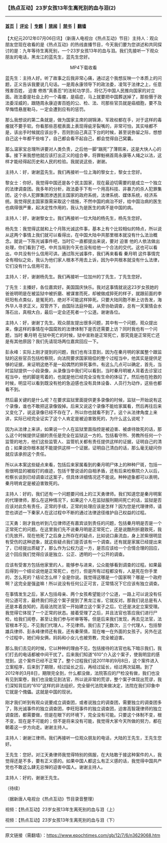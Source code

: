 ### 【热点互动】23岁女孩13年生离死别的血与泪(2)

---

#### [首页](../../../..?n3629068) &nbsp;|&nbsp; [评论](../../../../../epoch-comment?n3629068) &nbsp;|&nbsp; [专题](../../../../../epoch-special?n3629068) &nbsp;|&nbsp; [禁闻](../../../../../epoch-news?n3629068) &nbsp;|&nbsp; [禁书](../../../../../books?n3629068) &nbsp;|&nbsp; [翻墙](https://github.com/gfw-breaker/nogfw/blob/master/README.md?n3629068)


<div class="post_content" id="artbody" itemprop="articleBody">
 <!-- article content begin -->
 <p>
  【大纪元2012年07月06日讯】（新唐人电视台《热点互动》节目）主持人：观众朋友您现在收看的是《热点互动》的热线直播节目，今天我们要为您讲述和共同探讨的是：九年等待生离死别，一个23岁女孩13年的血与泪。我们先接听一下观众朋友的电话，黑龙江的蓝先生，蓝先生您好。
 </p>
 <p>
  <center>
   <ok href="http://inews3.ntdtv.com/data/media/2012/7-4/RDHD-LIVE-782_07-03-2012_P644320.mp4">
    MP4下载收看
   </ok>
  </center>
 </p>
 <p>
  蓝先生：主持人好。听了故事之后我非常心痛，通过这个我想反映一个本质上的问题，正义告诉我要说几句话。一是周永康领导下的政法委，凌驾于法律之上，任意残害百姓，
  <ok href="https://www.epochtimes.com/gb/tag/%E8%BF%AB%E5%AE%B3.html">
   迫害
  </ok>
  修炼“真善忍”的法轮功学员，将亿万中国人民推向国家的对立面。政法委是社会上的一个毒瘤，是癌症，马上就要把中国葬送掉了，那些慑于政法委淫威的，跟随周永康迫害百姓的公、检、法、司那些官员就是癌细胞，要不及早悔悟悬崖勒马，一定会遭到应有的惩罚。
 </p>
 <p>
  那么我想说的第二条就是，做为国家主席的胡锦涛，军政权都在手，对于这样的毒瘤就不要手软。你看那些恶棍表面上表现得疵牙裂嘴的，非常可怕，其实啥都不是，该出手时候就应该出手，否则到自己真正下台的时候，甚至说弥留之际，想想自己这十年都干些啥了，自己都会看不起自己，都会觉得自己窝囊。
 </p>
 <p>
  那么温家宝总理所讲要对人类负责，之后他一脚“踹死”了薄熙来，这是大快人心的事。接下来我想他就应该打出正义的组合拳，将罪魁祸首周永康等人绳之以法，这样才能经得起历史和人民的检验。我就说这些，谢谢。
 </p>
 <p>
  主持人：好，谢谢蓝先生。我们再接听一位上海的黎女士，黎女士您好。
 </p>
 <p>
  黎女士：你好。我觉得中国还是各个民主国家，现在最迫切需要的是成立一个独立的法律调查团。我多年的分析，政法委手下有一个用高科技、非暴力的杀人犯罪集团，这个杀人犯罪集团渗透民主国家的政府系统，法律系统、媒体系统，经济系统。我觉得民主国家亟需采取这个措施，不然中国的病治不好，给中国治病的医生也病得很严重，起决定性作用的，我认为是医生的病不是中国的病。
 </p>
 <p>
  主持人：好，谢谢黎女士。我们再接听一位大陆的杨先生，杨先生您好。
 </p>
 <p>
  杨先生：我觉得这就和上个月陈光诚这件事，基本上有个比较相似的特点，所以说从这两个事情上我们就可以看得出，在中国大陆中共那里根本就没有什么法治概念。就说一下陈光诚事件吧，当时它一直都提出来说，要对
  <ok href="https://www.epochtimes.com/gb/tag/%E8%BF%AB%E5%AE%B3.html">
   迫害
  </ok>
  他的人依法做出处理，你们看到了吧，中共当局到今天也没有给他一个合法的交代。这也可以看出，中共没有什么信用可讲。通过陈光诚事件，我们再来看看
  <ok href="https://www.epochtimes.com/gb/tag/%E7%A7%A6%E6%9C%88%E6%98%8E.html">
   秦月明
  </ok>
  这件事情完全有相似之处，我认为他们家人根本不用去上诉，因为中共根本就没有什么法律，它们没有什么信用可言。
 </p>
 <p>
  主持人：好，谢谢杨先生。我们再接听一位加州的丁先生，丁先生您好。
 </p>
 <p>
  丁先生：主播好，各位嘉宾好。美国国庆快乐。我对这事情就说这23岁女孩她的爸爸明明是在被监狱中被折磨、被谋害而死，却被做成猝死的样子，就跟前面的李旺阳有点类似，是冤死的，绝对不可能这样猝死。只要大陆同胞不断上访告发，海外华人寻求正义，双管齐下，由国际法庭仲裁，从旁协助调查，总有一天案情会水落石出，真相大白，最后一定会还死者一个公道。谢谢各位。
 </p>
 <p>
  主持人：好，谢谢丁先生。观众朋友提出很多问题，其中有一个问题，观众提出来，像这样的事情在中国腐败的法律体制下是否还需要上访？同时我也有一个问题，当时
  <ok href="https://www.epochtimes.com/gb/tag/%E7%A7%A6%E6%9C%88%E6%98%8E.html">
   秦月明
  </ok>
  在狱中死亡的时候，狱中宣称是正常死亡，那究竟是正常死亡还是有其他原因？我们先请现场两位嘉宾回应一下。
 </p>
 <p>
  彭永峰：实际上刚才提到的问题，我们也有注意到，因为在秦月明的家属整个跟监狱的这些官员包括检察院，向法院要求国家赔偿的整个过程当中，他其实是提供足够的证据，来证明这绝不是一起偶然的猝死事件。有这么几点可以确定，首先，当时监狱提供一小段录像，从录像当中我们可以看到，当时秦月明被人背着去诊室过程当中，他的脚是弯着的，也就是他已经完全没有生命的体征了。然后他在抢救的时候，明显可以看到既没有抢的急迫感也没有具体设备、人员行为动作，这些也都看不到。
 </p>
 <p>
  然后最关键的是什么呢？在要求监狱里面提供更多录像的时候，监狱一开始说有这个录像，谁也不敢把这录像毁掉。后来又说这个录像不能给家属看，然后再往后来又变化了，说这录像已经不存在了，所以你也就看不到了。这个从法律角度上来讲，实际已经完全证实了这个人肯定是被迫害致死的，为什么这么说呢？
 </p>
 <p>
  因为从法律上来讲，如果说一个人在监狱里面指控是被迫害、被虐待致死的话，那么这个时候提供证据的责任是完全在监狱这一方的。包括看守所、劳教所任何一个监管的地方，他们这些监管人、监管机关都有责任提供这样的证据，证明自己的清白；如果说你根本就不能提供这样一个证据，证明自己清白的话，那么毫无疑问你就应该承担这个责任。
 </p>
 <p>
  所以从本案这些疑点来看，包括后来家属看到的秦月明尸体上的种种尸斑，包括一些很明显的被殴打的痕迹，包括干警说话的自相矛盾，还有后来检察院介入以后，检察长谈到已经调查过这案子，但具体详细情况还不能说。种种迹象都可以表明，秦月明肯定是被迫害致死的。
 </p>
 <p>
  主持人：好的，我们还有一个问题要问线上的江天勇律师。我们知道您是秦月明案的代理律师，那么在这种情况下，如果这个人在监狱服刑期间死亡的话，监狱是否应该对此负有责任，正常的手续，正常的处理应该是怎样？因为您是代理律师，请您也讲述一下秦家人在这过程中不断的通过法律途径维护自己权益的过程。
 </p>
 <p>
  江天勇：刚才我也听到几位律师还有嘉宾谈到责任的问题，包括秦月明是否是一个正常死亡的问题。在这里我们先不说秦月明是正常死亡，还是说酷刑折磨致死，我们先放开。现在他死了之后身上所存在的疑点，比如说口鼻流血，身上淤紫很明显有受伤的这种迹象，就这些疑点我们是否该有一个调查。还有就是家属已经提出来了，已经提出质疑了，那么作为公权力这一方，是否应该给一个合情合理的回应，这个回应我们觉得应该是独立、公正、透明的一个公开的调查。
 </p>
 <p>
  应该有受害方包括他家里的人，能够参与进来，公众能够看到调查的过程。如果最后得到一个结论说他是正常死亡，也行，但是所有过程都没有，人是死在你手里的，怎么死的？结论怎么样？全是你说。我觉得这哪是一个国家啊？哪是一个政府啊？这完全是强盗嘛！所以说没有任何公正可言，正常情况下它应该有独立调查。
 </p>
 <p>
  在事情发生之后，家人包括母亲、两个女孩希望能讨个公道，一路上可以说没有任何公道可言，最终我们将这个案子提到了黑龙江省，它就反对。那我们说总是有人还是本着良知的，高级法院法官一开始建立这个案子之后，它还是决定立案受理。我觉得它体现了一个正常的状态。接着受理了之后，并且法官也答应我们进行尸检，给我们阅卷，甚至让我们参与听审等等。但是后来我们发现，再去见法官，法官根本不见，不见我们代理人，不见律师。我们去了无数次，三个代理人，包括黎雄兵律师、彭永峰律师还有我，还有秦荣倩，现在唯一在外面的女孩子。另外在这个过程中，她们母女俩，妈妈和小女儿也被劳教，完全被迫害。
 </p>
 <p>
  那么我们去见的时候，它以种种的理由不见，包括接待的法官也私下暗示我们，我们打去的电话都被中间干扰了。后来我们知道“610”介入这个案子，使我明显的感觉到，这个案件已经不正常了。整个过程我们说2011年的9月8日，这个案件进入立案程序，后来到了期限，经过延长之后，再经过延长，经过两次延期。到了2012年的3月8日，期限完全到，什么都没做，法院答应的尸检没有做，我们也没有见到案卷，我们也没能见到法官，所以说非常的荒谬，整个案子体现出荒谬，我们深知背后的“610”这样的非法组织，完全替代法院来做决定，法院在我们印象中它就是个傀儡。这就是中国的现状。
 </p>
 <p>
  刚才我们听到有观众说要成立调查团，或者说独立的调查团，需要独立的调查团多了，陈光诚事件的独立调查团，李旺阳事件的独立调查团，迫害高智晟律师的独立调查团，都需要做，但是在眼下的环境下，完全没有可能。只要这个体制不变，根不变，现在是不可能的；但不是将来没有可能，我觉得大家今天所做的努力，都在朝着这一步方向走。谢谢主持人。
 </p>
 <p>
  主持人：谢谢江律师。我们再接听一位观众朋友的电话，大陆的王先生，王先生您好。
 </p>
 <p>
  王先生：您好。对江天勇律师我觉得特别的佩服，在大陆敢于接这种案件的人，我觉得还是不多，要有正义感的。如果中国人都这么有正义感的话，我觉得中国共产党也不敢这么肆无忌惮的迫害中国人。谢谢主持人。
 </p>
 <p>
  主持人：好的，谢谢王先生。
 </p>
 <p>
  （待续）
 </p>
 <p>
  （据新唐人电视台《热点互动》节目录音整理）
 </p>
 <p>
 </p>
 <p>
  视频：【热点互动】23岁女孩13年生离死别的血与泪（上）
 </p>
 <p>
 </p>
 <p>
  视频：【热点互动】23岁女孩13年生离死别的血与泪（下）
 </p>
 <p>
 </p>
 <!-- article content end -->
 <div id="below_article_ad">
 </div>
</div>


---

原文链接（需翻墙）：https://www.epochtimes.com/gb/12/7/6/n3629068.htm